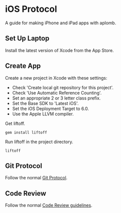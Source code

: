 iOS Protocol
============

A guide for making iPhone and iPad apps with aplomb.

Set Up Laptop
-------------

Install the latest version of Xcode from the App Store.

Create App
----------

Create a new project in Xcode with these settings:

* Check 'Create local git repository for this project'.
* Check 'Use Automatic Reference Counting'.
* Set an appropriate 2 or 3 letter class prefix.
* Set the Base SDK to 'Latest iOS'.
* Set the iOS Deployment Target to 6.0.
* Use the Apple LLVM compiler.

Get liftoff.

    gem install liftoff

Run liftoff in the project directory.

    liftoff

Git Protocol
------------

Follow the normal [Git Protocol](/protocol/git).

Code Review
-----------

Follow the normal [Code Review guidelines](/code-review).
